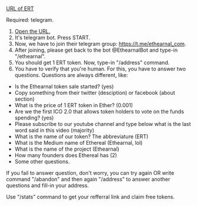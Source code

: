 [URL of ERT](http://t.me/EthearnalBot?start=164674875)

Required: telegram.

1. [Open the URL.](http://t.me/EthearnalBot?start=164674875)
2. It's telegram bot. Press START. 
3. Now, we have to join their telegram group: https://t.me/ethearnal_com. 
4. After joining, please get back to the bot @EthearnalBot and type-in "/ethearnal".
5. You should get 1 ERT token. Now, type-in "/address" command. 
6. You have to verify that you're human. For this, you have to answer two questions. Questions are always different, like:
* Is the Ethearnal token sale started? (yes)
* Copy something from their twitter (desciption) or facebook (about section)
* What is the price of 1 ERT token in Ether? (0.001)
* Are we the first ICO 2.0 that allows token holders to vote on the funds spending? (yes)
* Please subscribe to our youtube channel and type below what is the last word said in this video (majority)
* What is the name of our token? The abbreviature (ERT)
* What is the Medium name of Ethereal (Ethearnal, lol)
* What is the name of the project (Ethearnal)
* How many founders does Ethereal has (2)
* Some other questions.

If you fail to answer question, don't worry, you can try again OR write command "/abandon" and then again "/address" to answer another questions and fill-in your address.

Use "/stats" command to get your refferral link and claim free tokens.
